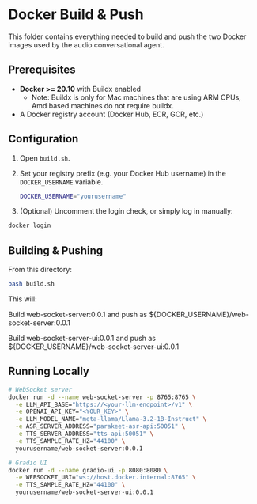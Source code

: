 <!-- File: docker/README.md -->

# Docker Build & Push

This folder contains everything needed to build and push the two Docker images used by the audio conversational agent.

## Prerequisites

- **Docker >= 20.10** with Buildx enabled
  - Note: Buildx is only for Mac machines that are using ARM CPUs, Amd based machines do not require buildx.
- A Docker registry account (Docker Hub, ECR, GCR, etc.)

## Configuration

1. Open `build.sh`.  
2. Set your registry prefix (e.g. your Docker Hub username) in the `DOCKER_USERNAME` variable.

   ```bash
   DOCKER_USERNAME="yourusername"
   ```
3. (Optional) Uncomment the login check, or simply log in manually:

```bash
docker login
```

## Building & Pushing
From this directory:
```bash
bash build.sh
```

This will:

Build web-socket-server:0.0.1 and push as ${DOCKER_USERNAME}/web-socket-server:0.0.1

Build web-socket-server-ui:0.0.1 and push as ${DOCKER_USERNAME}/web-socket-server-ui:0.0.1

## Running Locally
```bash
# WebSocket server
docker run -d --name web-socket-server -p 8765:8765 \
  -e LLM_API_BASE="https://<your-llm-endpoint>/v1" \
  -e OPENAI_API_KEY="<YOUR_KEY>" \
  -e LLM_MODEL_NAME="meta-llama/Llama-3.2-1B-Instruct" \
  -e ASR_SERVER_ADDRESS="parakeet-asr-api:50051" \
  -e TTS_SERVER_ADDRESS="tts-api:50051" \
  -e TTS_SAMPLE_RATE_HZ="44100" \
  yourusername/web-socket-server:0.0.1

# Gradio UI
docker run -d --name gradio-ui -p 8080:8080 \
  -e WEBSOCKET_URI="ws://host.docker.internal:8765" \
  -e TTS_SAMPLE_RATE_HZ="44100" \
  yourusername/web-socket-server-ui:0.0.1
```